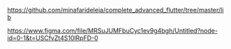 https://github.com/minafarideleia/complete_advanced_flutter/tree/master/lib

https://www.figma.com/file/MRSuJUMFbuCyc1ev9g4bgh/Untitled?node-id=0-1&t=USCfvZt4S10lRpFD-0
